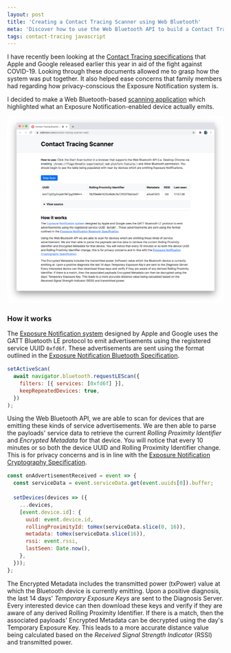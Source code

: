 ```yaml
---
layout: post
title: 'Creating a Contact Tracing Scanner using Web Bluetooth'
meta: 'Discover how to use the Web Bluetooth API to build a Contact Tracing Scanner web application.'
tags: contact-tracing javascript
---
```


I have recently been looking at the [Contact Tracing specifications](https://covid19.apple.com/contacttracing) that Apple and Google released earlier this year in aid of the fight against COVID-19.
Looking through these documents allowed me to grasp how the system was put together.
It also helped ease concerns that family members had regarding how privacy-conscious the Exposure Notification system is.

<!--more-->

I decided to make a Web Bluetooth-based [scanning application](https://eddmann.com/contact-tracing-scanner-web/) which highlighted what an Exposure Notification-enabled device actually emits.

[![Contact Tracing Scanner using Web Bluetooth](/uploads/creating-a-contact-tracing-scanner-using-web-bluetooth/contact-tracing-scanner.png)](https://eddmann.com/contact-tracing-scanner-web/)

### How it works

The [Exposure Notification system](https://en.wikipedia.org/wiki/Exposure_Notification) designed by Apple and Google uses the GATT Bluetooth LE protocol to emit advertisements using the registered service UUID `0xfd6f`.
These advertisements are sent using the format outlined in the [Exposure Notification Bluetooth Specification](https://covid19-static.cdn-apple.com/applications/covid19/current/static/contact-tracing/pdf/ExposureNotification-BluetoothSpecificationv1.2.pdf).

```js
setActiveScan(
  await navigator.bluetooth.requestLEScan({
    filters: [{ services: [0xfd6f] }],
    keepRepeatedDevices: true,
  })
);
```

Using the Web Bluetooth API, we are able to scan for devices that are emitting these kinds of service advertisements.
We are then able to parse the payloads' service data to retrieve the current _Rolling Proximity Identifier_ and _Encrypted Metadata_ for that device.
You will notice that every 10 minutes or so both the device UUID and Rolling Proximity Identifier change.
This is for privacy concerns and is in line with the [Exposure Notification Cryptography Specification](https://covid19-static.cdn-apple.com/applications/covid19/current/static/contact-tracing/pdf/ExposureNotification-CryptographySpecificationv1.2.pdf).

```js
const onAdvertisementReceived = event => {
  const serviceData = event.serviceData.get(event.uuids[0]).buffer;

  setDevices(devices => ({
    ...devices,
    [event.device.id]: {
      uuid: event.device.id,
      rollingProximityId: toHex(serviceData.slice(0, 16)),
      metadata: toHex(serviceData.slice(16)),
      rssi: event.rssi,
      lastSeen: Date.now(),
    },
  }));
};
```

The Encrypted Metadata includes the transmitted power (txPower) value at which the Bluetooth device is currently emitting.
Upon a positive diagnosis, the last 14 days' _Temporary Exposure Keys_ are sent to the Diagnosis Server.
Every interested device can then download these keys and verify if they are aware of any derived Rolling Proximity Identifier.
If there is a match, then the associated payloads' Encrypted Metadata can be decrypted using the day's Temporary Exposure Key.
This leads to a more accurate distance value being calculated based on the _Received Signal Strength Indicator_ (RSSI) and transmitted power.
